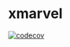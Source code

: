 # xmarvel

[![codecov](https://codecov.io/gh/ivantedja/xmarvel/branch/master/graph/badge.svg)](https://codecov.io/gh/ivantedja/xmarvel)
